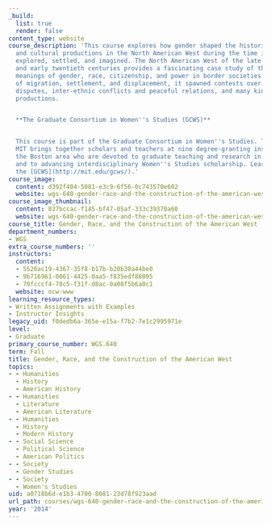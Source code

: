 ```yaml
---
_build:
  list: true
  render: false
content_type: website
course_description: 'This course explores how gender shaped the historical experiences
  and cultural productions in the North American West during the time it was being
  explored, settled, and imagined. The North American West of the late nineteenth
  and early twentieth centuries provides a fascinating case study of the shifting
  meanings of gender, race, citizenship, and power in border societies. As the site
  of migration, settlement, and displacement, it spawned contests over land, labor
  disputes, inter-ethnic conflicts and peaceful relations, and many kinds of cultural
  productions.


  **The Graduate Consortium in Women''s Studies (GCWS)**


  This course is part of the Graduate Consortium in Women''s Studies. The GCWS at
  MIT brings together scholars and teachers at nine degree-granting institutions in
  the Boston area who are devoted to graduate teaching and research in Women''s Studies
  and to advancing interdisciplinary Women''s Studies scholarship. Learn more about
  the [GCWS](http://mit.edu/gcws/).'
course_image:
  content: d392f404-5081-e3c9-6f56-0c743570e602
  website: wgs-640-gender-race-and-the-construction-of-the-american-west-fall-2014
course_image_thumbnail:
  content: 837bccac-f145-bf47-05af-333c39370a60
  website: wgs-640-gender-race-and-the-construction-of-the-american-west-fall-2014
course_title: Gender, Race, and the Construction of the American West
department_numbers:
- WGS
extra_course_numbers: ''
instructors:
  content:
  - 5526ac19-4367-35f8-b17b-b20b30a44be0
  - 9b716961-0061-4425-0aa5-f835edf88095
  - 70fcccf4-78c5-f31f-d8ac-0a08f5b6a0c1
  website: ocw-www
learning_resource_types:
- Written Assignments with Examples
- Instructor Insights
legacy_uid: f0dedb6a-365e-e15a-f7b2-7e1c2995971e
level:
- Graduate
primary_course_number: WGS.640
term: Fall
title: Gender, Race, and the Construction of the American West
topics:
- - Humanities
  - History
  - American History
- - Humanities
  - Literature
  - American Literature
- - Humanities
  - History
  - Modern History
- - Social Science
  - Political Science
  - American Politics
- - Society
  - Gender Studies
- - Society
  - Women's Studies
uid: a0718b6d-e1b3-4700-8081-23d78f923aad
url_path: courses/wgs-640-gender-race-and-the-construction-of-the-american-west-fall-2014
year: '2014'
---
```

